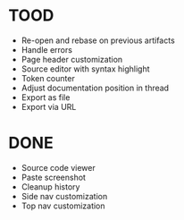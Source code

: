# TOOD

- Re-open and rebase on previous artifacts
- Handle errors
- Page header customization
- Source editor with syntax highlight
- Token counter
- Adjust documentation position in thread
- Export as file
- Export via URL

# DONE

- Source code viewer
- Paste screenshot
- Cleanup history
- Side nav customization
- Top nav customization
